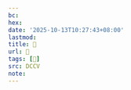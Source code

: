 ```yaml
---
bc:
hex:
date: '2025-10-13T10:27:43+08:00'
lastmod:
title: 􅋊
url: 􅋊
tags: [𩕾]
src: DCCV
note:
---
```

